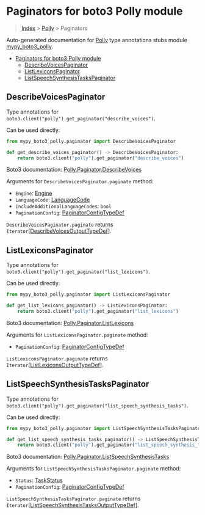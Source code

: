# Paginators for boto3 Polly module

> [Index](..) > [Polly](.) > Paginators

Auto-generated documentation for
[Polly](https://boto3.amazonaws.com/v1/documentation/api/latest/reference/services/polly.html#Polly)
type annotations stubs module
[mypy_boto3_polly](https://pypi.org/project/mypy-boto3-polly/).

- [Paginators for boto3 Polly module](#paginators-for-boto3-polly-module)
  - [DescribeVoicesPaginator](#describevoicespaginator)
  - [ListLexiconsPaginator](#listlexiconspaginator)
  - [ListSpeechSynthesisTasksPaginator](#listspeechsynthesistaskspaginator)

## DescribeVoicesPaginator

Type annotations for `boto3.client("polly").get_paginator("describe_voices")`.

Can be used directly:

```python
from mypy_boto3_polly.paginator import DescribeVoicesPaginator

def get_describe_voices_paginator() -> DescribeVoicesPaginator:
    return boto3.client("polly").get_paginator("describe_voices")
```

Boto3 documentation:
[Polly.Paginator.DescribeVoices](https://boto3.amazonaws.com/v1/documentation/api/latest/reference/services/polly.html#Polly.Paginator.DescribeVoices)

Arguments for `DescribeVoicesPaginator.paginate` method:

- `Engine`: [Engine](./literals.md#engine)
- `LanguageCode`: [LanguageCode](./literals.md#languagecode)
- `IncludeAdditionalLanguageCodes`: `bool`
- `PaginationConfig`:
  [PaginatorConfigTypeDef](./type_defs.md#paginatorconfigtypedef)

`DescribeVoicesPaginator.paginate` returns
`Iterator`\[[DescribeVoicesOutputTypeDef](./type_defs.md#describevoicesoutputtypedef)\].

## ListLexiconsPaginator

Type annotations for `boto3.client("polly").get_paginator("list_lexicons")`.

Can be used directly:

```python
from mypy_boto3_polly.paginator import ListLexiconsPaginator

def get_list_lexicons_paginator() -> ListLexiconsPaginator:
    return boto3.client("polly").get_paginator("list_lexicons")
```

Boto3 documentation:
[Polly.Paginator.ListLexicons](https://boto3.amazonaws.com/v1/documentation/api/latest/reference/services/polly.html#Polly.Paginator.ListLexicons)

Arguments for `ListLexiconsPaginator.paginate` method:

- `PaginationConfig`:
  [PaginatorConfigTypeDef](./type_defs.md#paginatorconfigtypedef)

`ListLexiconsPaginator.paginate` returns
`Iterator`\[[ListLexiconsOutputTypeDef](./type_defs.md#listlexiconsoutputtypedef)\].

## ListSpeechSynthesisTasksPaginator

Type annotations for
`boto3.client("polly").get_paginator("list_speech_synthesis_tasks")`.

Can be used directly:

```python
from mypy_boto3_polly.paginator import ListSpeechSynthesisTasksPaginator

def get_list_speech_synthesis_tasks_paginator() -> ListSpeechSynthesisTasksPaginator:
    return boto3.client("polly").get_paginator("list_speech_synthesis_tasks")
```

Boto3 documentation:
[Polly.Paginator.ListSpeechSynthesisTasks](https://boto3.amazonaws.com/v1/documentation/api/latest/reference/services/polly.html#Polly.Paginator.ListSpeechSynthesisTasks)

Arguments for `ListSpeechSynthesisTasksPaginator.paginate` method:

- `Status`: [TaskStatus](./literals.md#taskstatus)
- `PaginationConfig`:
  [PaginatorConfigTypeDef](./type_defs.md#paginatorconfigtypedef)

`ListSpeechSynthesisTasksPaginator.paginate` returns
`Iterator`\[[ListSpeechSynthesisTasksOutputTypeDef](./type_defs.md#listspeechsynthesistasksoutputtypedef)\].
